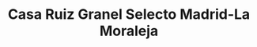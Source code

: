 ---
title: "Casa Ruiz Granel Selecto Madrid-La Moraleja"
url: /alcobendas/casa-ruiz-granel-selecto-madrid-la-moraleja/
shop: comodidad
---